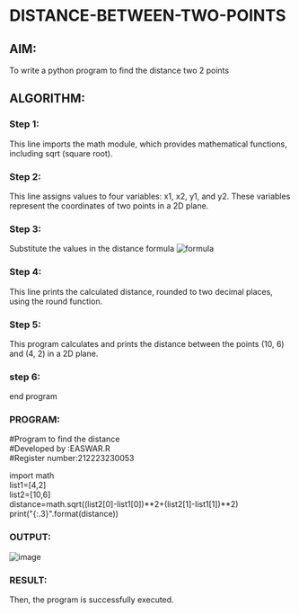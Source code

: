# DISTANCE-BETWEEN-TWO-POINTS

## AIM:
To write a python program to find the distance two 2 points
## ALGORITHM:
### Step 1: 
This line imports the math module, which provides mathematical functions, including sqrt (square root).
### Step 2: 
This line assigns values to four variables: x1, x2, y1, and y2. These variables represent the coordinates of two points in a 2D plane.
### Step 3: 
Substitute the values in the distance formula  ![formula](/formula.JPG)
### Step 4: 
This line prints the calculated distance, rounded to two decimal places, using the round function.
### Step 5: 
This program calculates and prints the distance between the points (10, 6) and (4, 2) in a 2D plane.
### step 6:
end program
### PROGRAM:
#Program to find the distance  
#Developed by :EASWAR.R  
#Register number:212223230053  

import math  
list1=[4,2]  
list2=[10,6]  
distance=math.sqrt((list2[0]-list1[0])**2+(list2[1]-list1[1])**2)  
print("{:.3}".format(distance))

### OUTPUT:
![image](https://github.com/EaswarR2005/DISTANCE-BETWEEN-TWO-POINTS/assets/146931525/a225628b-a91c-4c06-94ec-76e672dc5cee)

### RESULT:
Then, the program is successfully executed.
